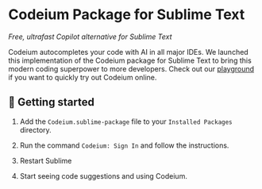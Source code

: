 # Codeium Package for Sublime Text

*Free, ultrafast Copilot alternative for Sublime Text*

Codeium autocompletes your code with AI in all major IDEs. We launched this implementation of the Codeium package for Sublime Text to bring this modern coding superpower to more developers. Check out our [playground](https://www.codeium.com/playground) if you want to quickly try out Codeium online.


## 🚀 Getting started

1. Add the `Codeium.sublime-package` file to your `Installed Packages` directory.

2. Run the command `Codeium: Sign In` and follow the instructions.

3. Restart Sublime

4. Start seeing code suggestions and using Codeium.

